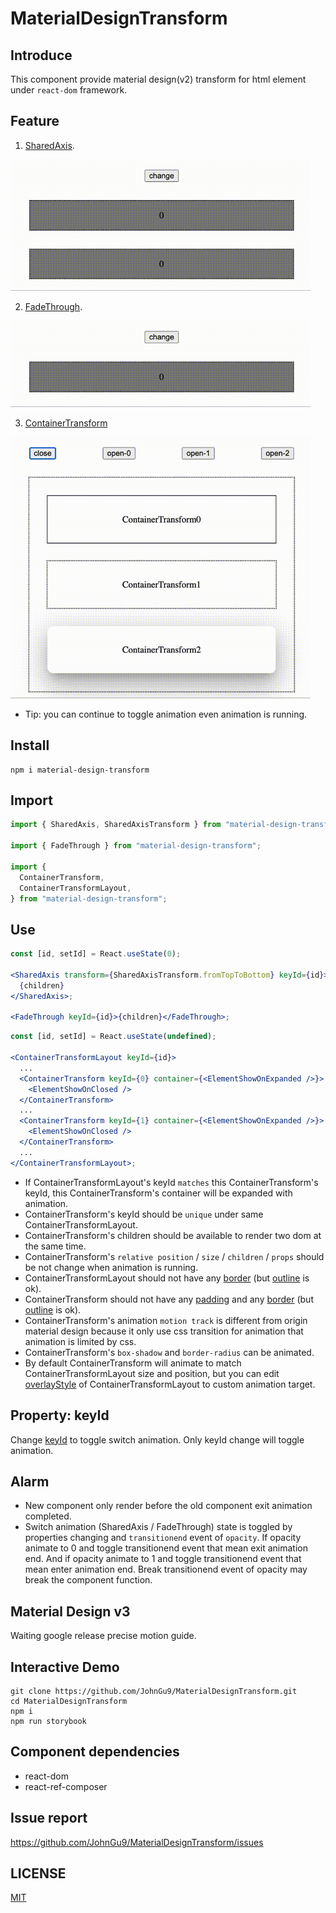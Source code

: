 # MaterialDesignTransform

## Introduce

This component provide material design(v2) transform for html element under `react-dom` framework.

## Feature

1. [SharedAxis](https://m2.material.io/design/motion/the-motion-system.html#shared-axis).

<img src="./document/preview-sharedaxis.gif" alt="preview" width="480"/>

2. [FadeThrough](https://m2.material.io/design/motion/the-motion-system.html#fade-through).

<img src="./document/preview-fadethrough.gif" alt="preview" width="480"/>

3. [ContainerTransform](https://m2.material.io/design/motion/the-motion-system.html#container-transform)

<img src="./document/preview-containertransform.gif" alt="preview" width="480"/>

- Tip: you can continue to toggle animation even animation is running.

## Install

```console
npm i material-design-transform
```

## Import

```jsx
import { SharedAxis, SharedAxisTransform } from "material-design-transform";

import { FadeThrough } from "material-design-transform";

import {
  ContainerTransform,
  ContainerTransformLayout,
} from "material-design-transform";
```

## Use

```jsx
const [id, setId] = React.useState(0);

<SharedAxis transform={SharedAxisTransform.fromTopToBottom} keyId={id}>
  {children}
</SharedAxis>;

<FadeThrough keyId={id}>{children}</FadeThrough>;
```

```jsx
const [id, setId] = React.useState(undefined);

<ContainerTransformLayout keyId={id}>
  ...
  <ContainerTransform keyId={0} container={<ElementShowOnExpanded />}>
    <ElementShowOnClosed />
  </ContainerTransform>
  ...
  <ContainerTransform keyId={1} container={<ElementShowOnExpanded />}>
    <ElementShowOnClosed />
  </ContainerTransform>
  ...
</ContainerTransformLayout>;
```

- If ContainerTransformLayout's keyId `matches` this ContainerTransform's keyId, this ContainerTransform's container will be expanded with animation.
- ContainerTransform's keyId should be `unique` under same ContainerTransformLayout.
- ContainerTransform's children should be available to render two dom at the same time.
- ContainerTransform's `relative position` / `size` / `children` / `props` should be not change when animation is running.
- ContainerTransformLayout should not have any [border](https://developer.mozilla.org/en-US/docs/Web/CSS/border) (but [outline](https://developer.mozilla.org/en-US/docs/Web/CSS/outline) is ok).
- ContainerTransform should not have any [padding](https://developer.mozilla.org/en-US/docs/Web/CSS/padding) and any [border](https://developer.mozilla.org/en-US/docs/Web/CSS/border) (but [outline](https://developer.mozilla.org/en-US/docs/Web/CSS/outline) is ok).
- ContainerTransform's animation `motion track` is different from origin material design because it only use css transition for animation that animation is limited by css.
- ContainerTransform's `box-shadow` and `border-radius` can be animated.
- By default ContainerTransform will animate to match ContainerTransformLayout size and position, but you can edit [overlayStyle](./src/stories/ContainerTransform.stories.tsx) of ContainerTransformLayout to custom animation target.

## Property: keyId

Change [keyId]() to toggle switch animation. Only keyId change will toggle animation.

## Alarm

- New component only render before the old component exit animation completed.
- Switch animation (SharedAxis / FadeThrough) state is toggled by properties changing and `transitionend` event of `opacity`. If opacity animate to 0 and toggle transitionend event that mean exit animation end. And if opacity animate to 1 and toggle transitionend event that mean enter animation end. Break transitionend event of opacity may break the component function.

## Material Design v3

Waiting google release precise motion guide.

## Interactive Demo

```console
git clone https://github.com/JohnGu9/MaterialDesignTransform.git
cd MaterialDesignTransform
npm i
npm run storybook
```

## Component dependencies

- react-dom
- react-ref-composer

## Issue report

https://github.com/JohnGu9/MaterialDesignTransform/issues

## LICENSE

[MIT](./LICENSE)
